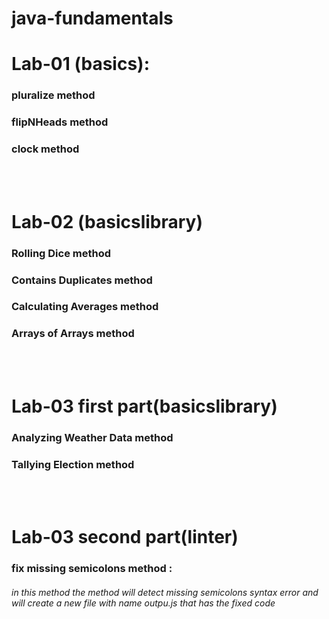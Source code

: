 # java-fundamentals

# Lab-01 (basics):
###  pluralize method
###  flipNHeads method
###  clock method

<br><br>

# Lab-02 (basicslibrary)
### Rolling Dice method
###  Contains Duplicates method
### Calculating Averages method
### Arrays of Arrays method

<br><br>

# Lab-03 first part(basicslibrary)
### Analyzing Weather Data method
###  Tallying Election method

<br><br>

# Lab-03 second part(linter)
### fix missing semicolons method : 
###### in this method the method will detect missing semicolons syntax error and will create a new file with name outpu.js that has the fixed code

